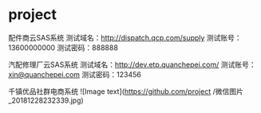 # project

配件商云SAS系统
测试域名：http://dispatch.qcp.com/supply
测试账号：13600000000
测试密码：888888


汽配修理厂云SAS系统
测试域名：http://dev.etp.quanchepei.com/
测试账号：xin@quanchepei.com
测试密码：123456


千镇优品社群电商系统
![Image text](https://github.com/project /微信图片_20181228232339.jpg)

